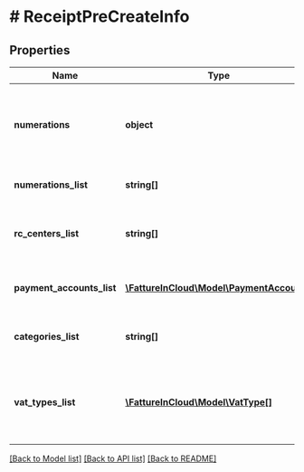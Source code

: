 # # ReceiptPreCreateInfo

## Properties

Name | Type | Description | Notes
------------ | ------------- | ------------- | -------------
**numerations** | **object** | Next number by year, receipt type and numeration name. |
**numerations_list** | **string[]** | List of series used in the past. |
**rc_centers_list** | **string[]** | List of revenue centers used in the past. |
**payment_accounts_list** | [**\FattureInCloud\Model\PaymentAccount[]**](PaymentAccount.md) | User payment accounts list. |
**categories_list** | **string[]** | List of categories used in the past. |
**vat_types_list** | [**\FattureInCloud\Model\VatType[]**](VatType.md) | List of user vat types with the default 22%, 10%, 4% and 0% vats. |

[[Back to Model list]](../../README.md#models) [[Back to API list]](../../README.md#endpoints) [[Back to README]](../../README.md)
